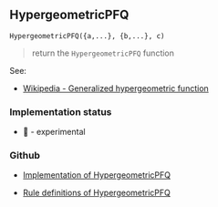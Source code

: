 ## HypergeometricPFQ

```
HypergeometricPFQ({a,...}, {b,...}, c)
```

> return the `HypergeometricPFQ` function

See:
* [Wikipedia - Generalized hypergeometric function](https://en.wikipedia.org/wiki/Generalized_hypergeometric_function)






### Implementation status

* &#x1F9EA; - experimental

### Github

* [Implementation of HypergeometricPFQ](https://github.com/axkr/symja_android_library/blob/master/symja_android_library/matheclipse-core/src/main/java/org/matheclipse/core/builtin/HypergeometricFunctions.java#L1339) 

* [Rule definitions of HypergeometricPFQ](https://github.com/axkr/symja_android_library/blob/master/symja_android_library/rules/HypergeometricPFQRules.m) 
